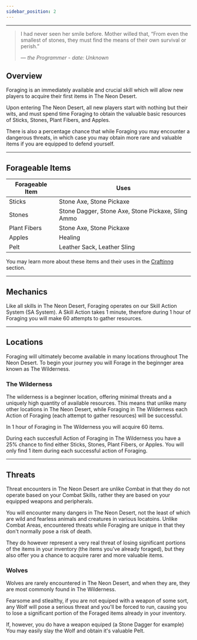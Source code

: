 ```yaml
---
sidebar_position: 2
---
```


***
> I had never seen her smile before. Mother willed that, “From even the smallest of stones, they must find the means of their own survival or perish.”
>
> — _the Programmer - date: Unknown_

## Overview

Foraging is an immediately available and crucial skill which will allow new players to acquire their first items in The Neon Desert.

Upon entering The Neon Desert, all new players start with nothing but their wits, and must spend time Foraging to obtain the valuable basic resources of Sticks, Stones, Plant Fibers, and Apples.

There is also a percentage chance that while Foraging you may encounter a dangerous threats, in which case you may obtain more rare and valuable items if you are equipped to defend yourself.
***
## Forageable Items

| Forageable Item 	| Uses                                               	|
|-----------------	|----------------------------------------------------	|
| Sticks          	| Stone Axe, Stone Pickaxe                           	|
| Stones          	| Stone Dagger, Stone Axe, Stone Pickaxe, Sling Ammo 	|
| Plant Fibers    	| Stone Axe, Stone Pickaxe                           	|
| Apples          	| Healing                                            	|
| Pelt            	| Leather Sack, Leather Sling                        	|

You may learn more about these items and their uses in the [Craftinng](Crafting.md) section.
***
## Mechanics

Like all skills in The Neon Desert, Foraging operates on our Skill Action System (SA System). A Skill Action takes 1 minute, therefore during 1 hour of Foraging you will make 60 attempts to gather resources.
***
## Locations

Foraging will ultimately become available in many locations throughout The Neon Desert. To begin your journey you will Forage in the beginnger area known as The Wilderness.

### The Wilderness

The wilderness is a beginner location, offering minimal threats and a uniquely high quantity of available resources. This means that unlike many other locations in The Neon Desert, while Foraging in The Wilderness each Action of Foraging (each attempt to gather resources) will be successful.

In 1 hour of Foraging in The Wilderness you will acquire 60 items.

During each succesfull Action of Foraging in The Wilderness you have a 25% chance to find either Sticks, Stones, Plant Fibers, or Apples. You will only find 1 item during each successful action of Foraging. 
***
## Threats

Threat encounters in The Neon Desert are unlike Combat in that they do not operate based on your Combat Skills, rather they are based on your equipped weapons and peripherals.

You will encounter many dangers in The Neon Desert, not the least of which are wild and fearless animals and creatures in various locatoins. Unlike Combat Areas, encountered threats while Foraging are unique in that they don't normally pose a risk of death.

They do however represent a very real threat of losing significant portions of the items in your inventory (the items you've already foraged), but they also offer you a chance to acquire rarer and more valuable items.

### Wolves

Wolves are rarely encountered in The Neon Desert, and when they are, they are most commonly found in The Wilderness.

Fearsome and stlealthy, if you are not equiped with a weapon of some sort, any Wolf will pose a serious threat and you'll be forced to run, causing you to lose a significant portion of the Foraged items already in your inventory.

If, however, you do have a weapon equiped (a Stone Dagger for example) You may easily slay the Wolf and obtain it's valuable Pelt.